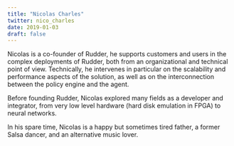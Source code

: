 ```yaml
---
title: "Nicolas Charles"
twitter: nico_charles
date: 2019-01-03
draft: false
---
```


Nicolas is a co-founder of Rudder, he supports customers and users in the complex deployments of Rudder, both from an organizational and technical point of view. Technically, he intervenes in particular on the scalability and performance aspects of the solution, as well as on the interconnection between the policy engine and the agent.

Before founding Rudder, Nicolas explored many fields as a developer and integrator, from very low level hardware (hard disk emulation in FPGA) to neural networks.

In his spare time, Nicolas is a happy but sometimes tired father, a former Salsa dancer, and an alternative music lover.
